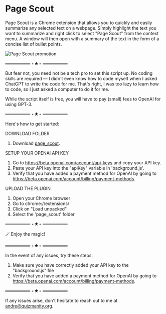 # Page Scout
Page Scout is a Chrome extension that allows you to quickly and easily summarize any selected text on a webpage. Simply highlight the text you want to summarize and right click to select "Page Scout" from the context menu. A window will then open with a summary of the text in the form of a concise list of bullet points.

![Page Scout promotion](https://user-images.githubusercontent.com/36070121/210180400-a1267109-611f-4ad0-8216-5dda5a346584.png)

════════ ⋆★⋆ ════════

But fear not, you need not be a tech pro to set this script up. No coding skills are required — I didn't even know how to code myself when I asked ChatGPT to write the code for me. That's right, I was too lazy to learn how to code, so I just asked a computer to do it for me. 

While the script itself is free, you will have to pay (small) fees to OpenAI for using GPT-3.

════════ ⋆★⋆ ════════

Here's how to get started: 

DOWNLOAD FOLDER
1. Download [page_scout](https://github.com/andref2015/Page-Scout/tree/main/page_scout).  

SETUP YOUR OPENAI API KEY  
1. Go to https://beta.openai.com/account/api-keys and copy your API key.  
2. Paste your API key into the "apiKey" variable in 'background.js'. 
3. Verify that you have added a payment method for OpenAI by going to https://beta.openai.com/account/billing/payment-methods.
  
UPLOAD THE PLUGIN  
1. Open your Chrome browser  
2. Go to chrome://extensions/  
3. Click on "Load unpacked"
4. Select the 'page_scout' folder    

════════ ⋆★⋆ ════════

🪄
Enjoy the magic! 

════════ ⋆★⋆ ════════

In the event of any issues, try these steps:
1. Make sure you have correctly added your API key to the "background.js" file 
2. Verify that you have added a payment method for OpenAI by going to https://beta.openai.com/account/billing/payment-methods.

════════ ⋆★⋆ ════════

If any issues arise, don't hesitate to reach out to me at andre@quizmanity.org.
